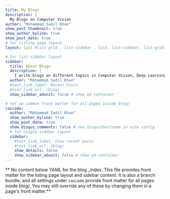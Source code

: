 ```yaml
---
title: My Blogs
description: |
  My Blogs on Computer Vision
author: "Mohammad Sadil Khan"
show_post_thumbnail: true
show_author_byline: true
show_post_date: true
# for listing page layout
layout: list #list-grid , list-sidebar , list, list-sidebar, list-grid

# for list-sidebar layout
sidebar: 
  title: About Blogs
  description: |
    I write blogs on different topics in Computer Vision, Deep Learning and Programming Languages.
  author: "Mohammad Sadil Khan"
  #text_link_label: Recent Posts
  #text_link_url: /blog/
  show_sidebar_adunit: false # show ad container

# set up common front matter for all pages inside blog/
cascade:
  author: "Mohammad Sadil Khan"
  show_author_byline: true
  show_post_date: true
  show_disqus_comments: false # see disqusShortname in site config
  # for single-sidebar layout
  sidebar:
    #text_link_label: View recent posts
    #text_link_url: /blog/
    show_details: false
    show_sidebar_adunit: false # show ad container
---
```


** No content below YAML for the blog _index. This file provides front matter for the listing page layout and sidebar content. It is also a branch bundle, and all settings under `cascade` provide front matter for all pages inside blog/. You may still override any of these by changing them in a page's front matter.**

